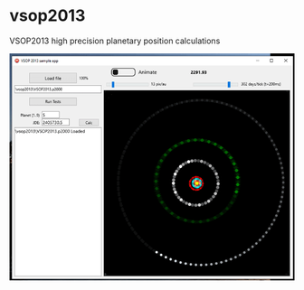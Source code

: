 # vsop2013
VSOP2013 high precision planetary position calculations 

![screenshot](screenshotTestVSOP2013.png)
